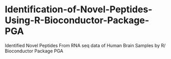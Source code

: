 # Identification-of-Novel-Peptides-Using-R-Bioconductor-Package-PGA
Identified Novel Peptides From RNA seq data of Human Brain Samples by R/ Bioconductor Package PGA
